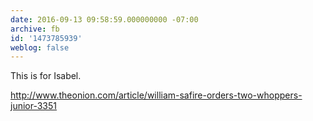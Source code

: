 ```yaml
---
date: 2016-09-13 09:58:59.000000000 -07:00
archive: fb
id: '1473785939'
weblog: false
---
```


This is for Isabel.

http://www.theonion.com/article/william-safire-orders-two-whoppers-junior-3351

